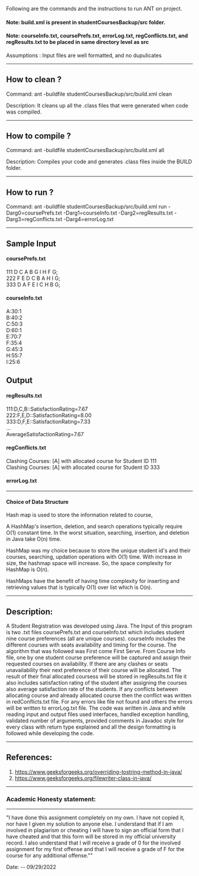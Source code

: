 

Following are the commands and the instructions to run ANT on project.
#### Note: build.xml is present in studentCoursesBackup/src folder.
#### Note: courseInfo.txt, coursePrefs.txt, errorLog.txt, regConflicts.txt, and regResults.txt to be placed in same directory level as src

Assumptions : Input files are well formatted, and no dupulicates

-----------------------------------------------------------------------
## How to clean ?

Command: ant -buildfile studentCoursesBackup/src/build.xml clean

Description: It cleans up all the .class files that were generated when code was compiled.

-----------------------------------------------------------------------
## How to compile ?

Command: ant -buildfile studentCoursesBackup/src/build.xml all

Description: Compiles your code and generates .class files inside the BUILD folder.

-----------------------------------------------------------------------
## How to run ?

Command: ant -buildfile studentCoursesBackup/src/build.xml run -Darg0=coursePrefs.txt -Darg1=courseInfo.txt -Darg2=regResults.txt -Darg3=regConflicts.txt -Darg4=errorLog.txt

-----------------------------------------------------------------------
## Sample Input 

#### coursePrefs.txt

111 D C A B G I H F G;<br/>
222 F E D C B A H I G;<br/>
333 D A F E I C H B G;<br/>

#### courseInfo.txt

A:30:1<br/>
B:40:2<br/>
C:50:3<br/>
D:60:1<br/>
E:70:7<br/>
F:35:4<br/>
G:45:3<br/>
H:55:7<br/>
I:25:6<br/>

## Output


#### regResults.txt

111:D,C,B::SatisfactionRating=7.67<br/>
222:F,E,D::SatisfactionRating=8.00<br/>
333:D,F,E::SatisfactionRating=7.33<br/>
...<br/>
AverageSatisfactionRating=7.67<br/>

#### regConflicts.txt

Clashing Courses: [A] with allocated course for Student ID 111<br/>
Clashing Courses: [A] with allocated course for Student ID 333<br/>

#### errorLog.txt



-----------------------------------------------------------------------


#### Choice of Data Structure 

Hash map is used to store the information related to course, 

A HashMap's insertion, deletion, and search operations typically require O(1) constant time. In the worst situation, searching, insertion, and deletion in Java take O(n) time. 

HashMap was my choice because to store the unique student id's and their courses, searching, updation operations with O(1) time. With increase in size, the hashmap space will increase. So, the space complexity for HashMap is O(n).

HashMaps have the benefit of having time complexity for inserting and retrieving values that is typically O(1) over list which is O(n).


-----------------------------------------------------------------------
## Description:

A Student Registration was developed using Java. The Input of this program is two .txt files coursePrefs.txt and courseInfo.txt which includes student nine course preferences (all are unique courses). courseInfo includes the different courses with seats availability and timing for the course. The algorithm that was followed was First come First Serve. From Course Info file, one by one student course preference will be captured and assign their requested courses on availability. If there are any clashes or seats unavailability their next preference of their course will be allocated. The result of their final allocated coursess will be stored in regResults.txt file it also includes satisfaction rating of the student after assigning the courses also average satisfaction rate of the students. If any conflicts between allocating course and already allocated course then the conflict was written in redConflicts.txt file. For any errors like file not found and others the errors will be written to errorLog.txt file. The code was written in Java and while reading input and output files used interfaces, handled exception handling, validated number of arguments, provided comments in Javadoc style for every class with return type explained and all the design formatting is followed while developing the code. 

-----------------------------------------------------------------------
## References:

1. https://www.geeksforgeeks.org/overriding-tostring-method-in-java/
2. https://www.geeksforgeeks.org/filewriter-class-in-java/

-----------------------------------------------------------------------
### Academic Honesty statement:
-----------------------------------------------------------------------

"I have done this assignment completely on my own. I have not copied
it, nor have I given my solution to anyone else. I understand that if
I am involved in plagiarism or cheating I will have to sign an
official form that I have cheated and that this form will be stored in
my official university record. I also understand that I will receive a
grade of 0 for the involved assignment for my first offense and that I
will receive a grade of F for the course for any additional
offense.""

Date: -- 09/29/2022


